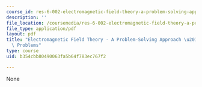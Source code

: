 ```yaml
---
course_id: res-6-002-electromagnetic-field-theory-a-problem-solving-approach-spring-2008
description: ''
file_location: /coursemedia/res-6-002-electromagnetic-field-theory-a-problem-solving-approach-spring-2008/b354cbb80490063fa5b64f783ec767f2_MITRES_6_002S08_chp04_pset.pdf
file_type: application/pdf
layout: pdf
title: "Electromagnetic Field Theory - A Problem-Solving Approach \u2013 Chapter 4:\
  \ Problems"
type: course
uid: b354cbb80490063fa5b64f783ec767f2

---
```

None